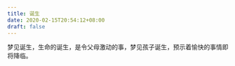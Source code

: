 ```yaml
---
title: 诞生
date: 2020-02-15T20:54:12+08:00
draft: false
---
```


梦见诞生，生命的诞生，是令父母激动的事，梦见孩子诞生，预示着愉快的事情即将降临。